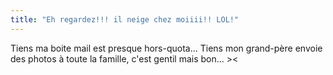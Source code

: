 ```yaml
---
title: "Eh regardez!!! il neige chez moiiii!! LOL!"
---
```


Tiens ma boite mail est presque hors-quota... Tiens mon grand-père envoie des
photos à toute la famille, c'est gentil mais bon... ><


